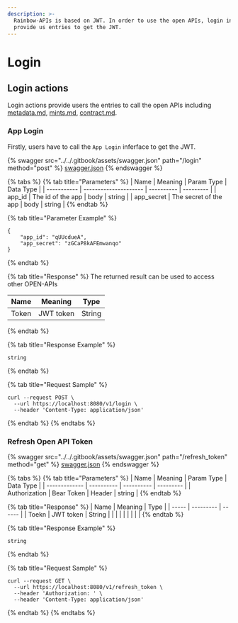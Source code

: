 ```yaml
---
description: >-
  Rainbow-APIs is based on JWT. In order to use the open APIs, login inferfaces
  provide us entries to get the JWT.
---
```


# Login

## Login actions

Login actions provide users the entries to call the open APIs including [metadata.md](metadata.md "mention"), [mints.md](mints.md "mention"), [contract.md](contract.md "mention").&#x20;

### App Login

Firstly, users have to call the `App Login` inferface to get the JWT.

{% swagger src="../../.gitbook/assets/swagger.json" path="/login" method="post" %}
[swagger.json](../../.gitbook/assets/swagger.json)
{% endswagger %}

{% tabs %}
{% tab title="Parameters" %}
| Name        | Meaning               | Param Type | Data Type |
| ----------- | --------------------- | ---------- | --------- |
| app\_id     | The id of the app     | body       | string    |
| app\_secret | The secret of the app | body       | string    |
{% endtab %}

{% tab title="Parameter Example" %}
```
{
    "app_id": "qUUcdueA",
    "app_secret": "zGCaP8kAFEmwanqo"
}
```
{% endtab %}

{% tab title="Response" %}
The returned result can be used to access other OPEN-APIs

| Name  | Meaning   | Type   |
| ----- | --------- | ------ |
| Token | JWT token | String |
{% endtab %}

{% tab title="Response Example" %}
```
string
```


{% endtab %}

{% tab title="Request Sample" %}
```
curl --request POST \
  --url https://localhost:8080/v1/login \
  --header 'Content-Type: application/json'
```
{% endtab %}
{% endtabs %}

### Refresh Open API Token

{% swagger src="../../.gitbook/assets/swagger.json" path="/refresh_token" method="get" %}
[swagger.json](../../.gitbook/assets/swagger.json)
{% endswagger %}

{% tabs %}
{% tab title="Parameters" %}
| Name          | Meaning    | Param Type | Data Type |
| ------------- | ---------- | ---------- | --------- |
| Authorization | Bear Token | Header     | string    |
{% endtab %}

{% tab title="Response" %}
| Name  | Meaning   | Type   |
| ----- | --------- | ------ |
| Toekn | JWT token | String |
|       |           |        |
|       |           |        |
{% endtab %}

{% tab title="Response Example" %}
```
string
```
{% endtab %}

{% tab title="Request Sample" %}
```
curl --request GET \
  --url https://localhost:8080/v1/refresh_token \
  --header 'Authorization: ' \
  --header 'Content-Type: application/json'
```
{% endtab %}
{% endtabs %}
